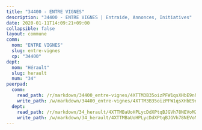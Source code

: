 ```yaml
---
title: "34400 - ENTRE VIGNES"
description: "34400 - ENTRE VIGNES | Entraide, Annonces, Initiatives"
date: 2020-01-11T14:09:21+09:00
collapsible: false
layout: commune
comm:
  nom: "ENTRE VIGNES"
  slug: entre-vignes
  cp: "34400"
dept:
  nom: "Hérault"
  slug: herault
  num: "34"
peerpad:
  comm:
    read_path: /r/markdown/34400_entre-vignes/4XTTM3B35oizPFW1qsXHbE9nh7Xb9rSj5TnWjGhkGj5Mfbq6o
    write_path: /w/markdown/34400_entre-vignes/4XTTM3B35oizPFW1qsXHbE9nh7Xb9rSj5TnWjGhkGj5Mfbq6o-K3TgTn7u9AeR2La7cqtAQ4JDs2BoydAmkogU3Z1GPLfjykfH8Y1UmRLjPKBFj1r8AAWx1FXAj1vm7fFsqBgcgM4qNtPjhaPf8DMhk1XpscDJRVpGRN7hrXg4LgrH5VoGjnmdRrWB
  dept:
    read_path: /r/markdown/34_herault/4XTTMBaUoHPLycDdXPtqBJGVh78NEVoMZNyf8Wnh1X5DK6Ew8
    write_path: /w/markdown/34_herault/4XTTMBaUoHPLycDdXPtqBJGVh78NEVoMZNyf8Wnh1X5DK6Ew8-K3TgTd4rzWVX1F82NgGyNepGUxhqCmodCALjxNZeEdBQWQhd1NJYx1gHMW9QBLL6sN41ALXRejLsG2VetgVferfVncrvVCz47dChJvN8ouQLRMdWs4KpxKPeRYR1nspmhzdBqF8J
---
```


